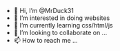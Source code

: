 - 👋 Hi, I’m @MrDuck31
- 👀 I’m interested in doing websites
- 🌱 I’m currently learning css/html/js
- 💞️ I’m looking to collaborate on ...
- 📫 How to reach me ...

<!---
MrDuck31/MrDuck31 is a ✨ special ✨ repository because its `README.md` (this file) appears on your GitHub profile.
You can click the Preview link to take a look at your changes.
--->
